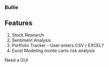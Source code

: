 ### Bullie 


## Features
1. Stock Research
2. Sentiment Analysis 
3. Portfolio Tracker - User enters CSV / EXCEL? 
4. Excel Modeling 
    monte carlo 
    risk analysis 
    
Need a GUI 


#